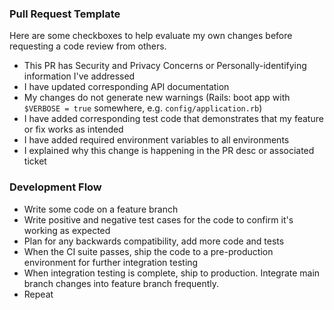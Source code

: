 ### Pull Request Template

Here are some checkboxes to help evaluate my own changes before requesting a code review from others.

- This PR has Security and Privacy Concerns or Personally-identifying information I've addressed
- I have updated corresponding API documentation
- My changes do not generate new warnings (Rails: boot app with `$VERBOSE = true` somewhere, e.g. `config/application.rb`)
- I have added corresponding test code that demonstrates that my feature or fix works as intended
- I have added required environment variables to all environments
- I explained why this change is happening in the PR desc or associated ticket

### Development Flow

- Write some code on a feature branch
- Write positive and negative test cases for the code to confirm it's working as expected
- Plan for any backwards compatibility, add more code and tests
- When the CI suite passes, ship the code to a pre-production environment for further integration testing
- When integration testing is complete, ship to production. Integrate main branch changes into feature branch frequently.
- Repeat


